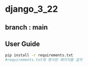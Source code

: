 # django_3_22

## branch : main

## User Guide
```bash
pip install -r requirements.txt 
#requirements.txt에 명시된 패키지를 설치
```
